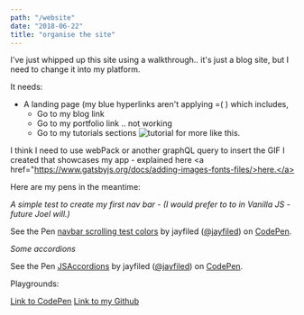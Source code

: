 ```yaml
---
path: "/website"
date: "2018-06-22"
title: "organise the site"
---
```


<!-- Put each section in an accordion -->
I've just whipped up this site using a walkthrough.. it's just a blog site, but I need to change it into my platform.

It needs:
* A landing page (my blue hyperlinks aren't applying =( ) which includes,
    * Go to my blog link
    * Go to my portfolio link .. not working
    * Go to my tutorials sections ![tutorial]("/underlined-links") for more like this.


<!-- Insert GIF for my ServiceDesk app & link to GitHub repo -->
I think I need to use webPack or another graphQL query to insert the GIF I created that showcases my app - explained here
<a href="https://www.gatsbyjs.org/docs/adding-images-fonts-files/>here.</a>

Here are my pens in the meantime:

*A simple test to create my first nav bar - (I would prefer to to in Vanilla JS - future Joel will.)*

<p data-height="265" data-theme-id="light" data-slug-hash="mKPreW" data-default-tab="result" data-user="jayfiled" data-embed-version="2" data-pen-title="navbar scrolling test colors" class="codepen">See the Pen <a href="https://codepen.io/jayfiled/pen/mKPreW/">navbar scrolling test colors</a> by jayfiled (<a href="https://codepen.io/jayfiled">@jayfiled</a>) on <a href="https://codepen.io">CodePen</a>.</p>
<script async src="https://static.codepen.io/assets/embed/ei.js"></script>

*Some accordions*

<p data-height="265" data-theme-id="light" data-slug-hash="XYgWxW" data-default-tab="result" data-user="jayfiled" data-embed-version="2" data-pen-title="JSAccordions" class="codepen">See the Pen <a href="https://codepen.io/jayfiled/pen/XYgWxW/">JSAccordions</a> by jayfiled (<a href="https://codepen.io/jayfiled">@jayfiled</a>) on <a href="https://codepen.io">CodePen</a>.</p>
<script async src="https://static.codepen.io/assets/embed/ei.js"></script>

<!-- Create a hiragana flash card app and thumbnail link it here -->

<!-- Future projects - Laptop loan register -->


Playgrounds:

<a href="https://codepen.io/jayfiled/">Link to CodePen</a>
<a href="https://github.com/jayfiled">Link to my Github</a>